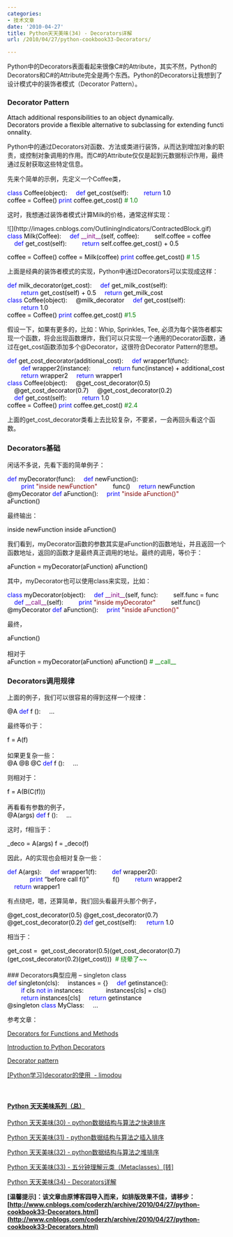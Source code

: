 ```yaml
---
categories:
- 技术文章
date: '2010-04-27'
title: Python天天美味(34) - Decorators详解
url: /2010/04/27/python-cookbook33-Decorators/

---
```



Python中的Decorators表面看起来很像C#的Attribute，其实不然，Python的Decorators和C#的Attribute完全是两个东西。Python的Decorators让我想到了设计模式中的装饰者模式（Decorator Pattern）。

### Decorator Pattern

  <div class="cnblogs_code"><div><span style="color: #000000;">Attach&nbsp;additional&nbsp;responsibilities&nbsp;to&nbsp;an&nbsp;object&nbsp;dynamically. 
Decorators&nbsp;provide&nbsp;a&nbsp;flexible&nbsp;alternative&nbsp;to&nbsp;subclassing&nbsp;for&nbsp;extending&nbsp;functionnality.</span></div></div>  

Python中的通过Decorators对函数、方法或类进行装饰，从而达到增加对象的职责，或控制对象调用的作用。而C#的Attribute仅仅是起到元数据标识作用，最终通过反射获取这些特定信息。

先来个简单的示例，先定义一个Coffee类，
<div class="cnblogs_code"><div><span style="color: #0000ff;">class</span><span style="color: #000000;">&nbsp;Coffee(object):
&nbsp;&nbsp;&nbsp;&nbsp;</span><span style="color: #0000ff;">def</span><span style="color: #000000;">&nbsp;get_cost(self):
&nbsp;&nbsp;&nbsp;&nbsp;&nbsp;&nbsp;&nbsp;&nbsp;</span><span style="color: #0000ff;">return</span><span style="color: #000000;">&nbsp;</span><span style="color: #000000;">1.0</span><span style="color: #000000;">
<br />
coffee&nbsp;</span><span style="color: #000000;">=</span><span style="color: #000000;">&nbsp;Coffee()
</span><span style="color: #0000ff;">print</span><span style="color: #000000;">&nbsp;coffee.get_cost()&nbsp;</span><span style="color: #008000;">#</span><span style="color: #008000;">&nbsp;1.0</span></div></div>

这时，我想通过装饰者模式计算Milk的价格，通常这样实现：
<div class="cnblogs_code" onclick="cnblogs_code_show('5edef3d0-bb20-42e6-9e25-83c5948aa064')">![](http://images.cnblogs.com/OutliningIndicators/ContractedBlock.gif)<div id="cnblogs_code_open_5edef3d0-bb20-42e6-9e25-83c5948aa064"><div><span style="color: #0000ff;">class</span><span style="color: #000000;">&nbsp;Milk(Coffee):
&nbsp;&nbsp;&nbsp;&nbsp;</span><span style="color: #0000ff;">def</span><span style="color: #000000;">&nbsp;</span><span style="color: #800080;">__init__</span><span style="color: #000000;">(self,&nbsp;coffee):
&nbsp;&nbsp;&nbsp;&nbsp;&nbsp;&nbsp;&nbsp;&nbsp;self.coffee&nbsp;</span><span style="color: #000000;">=</span><span style="color: #000000;">&nbsp;coffee
&nbsp;
&nbsp;&nbsp;&nbsp;&nbsp;</span><span style="color: #0000ff;">def</span><span style="color: #000000;">&nbsp;get_cost(self):
&nbsp;&nbsp;&nbsp;&nbsp;&nbsp;&nbsp;&nbsp;&nbsp;</span><span style="color: #0000ff;">return</span><span style="color: #000000;">&nbsp;self.coffee.get_cost()&nbsp;</span><span style="color: #000000;">+</span><span style="color: #000000;">&nbsp;</span><span style="color: #000000;">0.5</span><span style="color: #000000;">

coffee&nbsp;</span><span style="color: #000000;">=</span><span style="color: #000000;">&nbsp;Coffee()
coffee&nbsp;</span><span style="color: #000000;">=</span><span style="color: #000000;">&nbsp;Milk(coffee)
</span><span style="color: #0000ff;">print</span><span style="color: #000000;">&nbsp;coffee.get_cost()&nbsp;</span><span style="color: #008000;">#</span><span style="color: #008000;">&nbsp;1.5</span></div></div></div>

上面是经典的装饰者模式的实现，Python中通过Decorators可以实现成这样：
<div class="cnblogs_code"><div><span style="color: #0000ff;">def</span><span style="color: #000000;">&nbsp;milk_decorator(get_cost):
&nbsp;&nbsp;&nbsp;&nbsp;</span><span style="color: #0000ff;">def</span><span style="color: #000000;">&nbsp;get_milk_cost(self):
&nbsp;&nbsp;&nbsp;&nbsp;&nbsp;&nbsp;&nbsp;&nbsp;</span><span style="color: #0000ff;">return</span><span style="color: #000000;">&nbsp;get_cost(self)&nbsp;</span><span style="color: #000000;">+</span><span style="color: #000000;">&nbsp;</span><span style="color: #000000;">0.5</span><span style="color: #000000;">
&nbsp;&nbsp;&nbsp;&nbsp;</span><span style="color: #0000ff;">return</span><span style="color: #000000;">&nbsp;get_milk_cost
<br />
</span><span style="color: #0000ff;">class</span><span style="color: #000000;">&nbsp;Coffee(object):
&nbsp;&nbsp;&nbsp;&nbsp;@milk_decorator
&nbsp;&nbsp;&nbsp;&nbsp;</span><span style="color: #0000ff;">def</span><span style="color: #000000;">&nbsp;get_cost(self):
&nbsp;&nbsp;&nbsp;&nbsp;&nbsp;&nbsp;&nbsp;&nbsp;</span><span style="color: #0000ff;">return</span><span style="color: #000000;">&nbsp;</span><span style="color: #000000;">1.0</span><span style="color: #000000;">
<br />
coffee&nbsp;</span><span style="color: #000000;">=</span><span style="color: #000000;">&nbsp;Coffee()
</span><span style="color: #0000ff;">print</span><span style="color: #000000;">&nbsp;coffee.get_cost()&nbsp;</span><span style="color: #008000;">#</span><span style="color: #008000;">1.5</span></div></div>

假设一下，如果有更多的，比如：Whip, Sprinkles, Tee, 必须为每个装饰者都实现一个函数，将会出现函数爆炸，我们可以只实现一个通用的Decorator函数，通过在get_cost函数添加多个@Decorator，这很符合Decorator Pattern的思想。
<div class="cnblogs_code"><div><span style="color: #0000ff;">def</span><span style="color: #000000;">&nbsp;get_cost_decorator(additional_cost):
&nbsp;&nbsp;&nbsp;&nbsp;</span><span style="color: #0000ff;">def</span><span style="color: #000000;">&nbsp;wrapper1(func):
&nbsp;&nbsp;&nbsp;&nbsp;&nbsp;&nbsp;&nbsp;&nbsp;</span><span style="color: #0000ff;">def</span><span style="color: #000000;">&nbsp;wrapper2(instance):
&nbsp;&nbsp;&nbsp;&nbsp;&nbsp;&nbsp;&nbsp;&nbsp;&nbsp;&nbsp;&nbsp;&nbsp;</span><span style="color: #0000ff;">return</span><span style="color: #000000;">&nbsp;func(instance)&nbsp;</span><span style="color: #000000;">+</span><span style="color: #000000;">&nbsp;additional_cost
&nbsp;&nbsp;&nbsp;&nbsp;&nbsp;&nbsp;&nbsp;&nbsp;</span><span style="color: #0000ff;">return</span><span style="color: #000000;">&nbsp;wrapper2
&nbsp;&nbsp;&nbsp;&nbsp;</span><span style="color: #0000ff;">return</span><span style="color: #000000;">&nbsp;wrapper1
<br />
</span><span style="color: #0000ff;">class</span><span style="color: #000000;">&nbsp;Coffee(object):
&nbsp;&nbsp;&nbsp;&nbsp;@get_cost_decorator(</span><span style="color: #000000;">0.5</span><span style="color: #000000;">)
&nbsp;&nbsp;&nbsp;&nbsp;@get_cost_decorator(</span><span style="color: #000000;">0.7</span><span style="color: #000000;">)
&nbsp;&nbsp;&nbsp;&nbsp;@get_cost_decorator(</span><span style="color: #000000;">0.2</span><span style="color: #000000;">)
&nbsp;&nbsp;&nbsp;&nbsp;</span><span style="color: #0000ff;">def</span><span style="color: #000000;">&nbsp;get_cost(self):
&nbsp;&nbsp;&nbsp;&nbsp;&nbsp;&nbsp;&nbsp;&nbsp;</span><span style="color: #0000ff;">return</span><span style="color: #000000;">&nbsp;</span><span style="color: #000000;">1.0</span><span style="color: #000000;">
<br />
coffee&nbsp;</span><span style="color: #000000;">=</span><span style="color: #000000;">&nbsp;Coffee()
</span><span style="color: #0000ff;">print</span><span style="color: #000000;">&nbsp;coffee.get_cost()&nbsp;</span><span style="color: #008000;">#</span><span style="color: #008000;">2.4</span></div></div>

上面的get_cost_decorator类看上去比较复杂，不要紧，一会再回头看这个函数。

### Decorators基础

闲话不多说，先看下面的简单例子：

<div class="cnblogs_code"><div><span style="color: #0000ff;">def</span><span style="color: #000000;">&nbsp;myDecorator(func):
&nbsp;&nbsp;&nbsp;&nbsp;</span><span style="color: #0000ff;">def</span><span style="color: #000000;">&nbsp;newFunction():
&nbsp;&nbsp;&nbsp;&nbsp;&nbsp;&nbsp;&nbsp;&nbsp;</span><span style="color: #0000ff;">print</span><span style="color: #000000;">&nbsp;</span><span style="color: #800000;">"</span><span style="color: #800000;">inside&nbsp;newFunction</span><span style="color: #800000;">"</span><span style="color: #000000;">
&nbsp;&nbsp;&nbsp;&nbsp;&nbsp;&nbsp;&nbsp;&nbsp;func()
&nbsp;&nbsp;&nbsp;&nbsp;</span><span style="color: #0000ff;">return</span><span style="color: #000000;">&nbsp;newFunction
<br />
@myDecorator
</span><span style="color: #0000ff;">def</span><span style="color: #000000;">&nbsp;aFunction():
&nbsp;&nbsp;&nbsp;&nbsp;</span><span style="color: #0000ff;">print</span><span style="color: #000000;">&nbsp;</span><span style="color: #800000;">"</span><span style="color: #800000;">inside&nbsp;aFunction()</span><span style="color: #800000;">"</span><span style="color: #000000;">
<br />
aFunction()</span></div></div>

最终输出：

<div class="cnblogs_code"><div><span style="color: #000000;">inside&nbsp;newFunction
inside&nbsp;aFunction()</span></div></div>

我们看到，myDecorator函数的参数其实是aFunction的函数地址，并且返回一个函数地址，返回的函数才是最终真正调用的地址。最终的调用，等价于：
<div class="cnblogs_code"><div><span style="color: #000000;">aFunction&nbsp;</span><span style="color: #000000;">=</span><span style="color: #000000;">&nbsp;myDecorator(aFunction)
aFunction()</span></div></div>

其中，myDecorator也可以使用class来实现，比如：
<div class="cnblogs_code"><div><span style="color: #0000ff;">class</span><span style="color: #000000;">&nbsp;myDecorator(object):
&nbsp;&nbsp;&nbsp;&nbsp;</span><span style="color: #0000ff;">def</span><span style="color: #000000;">&nbsp;</span><span style="color: #800080;">__init__</span><span style="color: #000000;">(self,&nbsp;func):
&nbsp;&nbsp;&nbsp;&nbsp;&nbsp;&nbsp;&nbsp;&nbsp;self.func&nbsp;</span><span style="color: #000000;">=</span><span style="color: #000000;">&nbsp;func
&nbsp;&nbsp;&nbsp;&nbsp;</span><span style="color: #0000ff;">def</span><span style="color: #000000;">&nbsp;</span><span style="color: #800080;">__call__</span><span style="color: #000000;">(self):
&nbsp;&nbsp;&nbsp;&nbsp;&nbsp;&nbsp;&nbsp;&nbsp;</span><span style="color: #0000ff;">print</span><span style="color: #000000;">&nbsp;</span><span style="color: #800000;">"</span><span style="color: #800000;">inside&nbsp;myDecorator</span><span style="color: #800000;">"</span><span style="color: #000000;">
&nbsp;&nbsp;&nbsp;&nbsp;&nbsp;&nbsp;&nbsp;&nbsp;self.func()
@myDecorator
</span><span style="color: #0000ff;">def</span><span style="color: #000000;">&nbsp;aFunction():
&nbsp;&nbsp;&nbsp;&nbsp;</span><span style="color: #0000ff;">print</span><span style="color: #000000;">&nbsp;</span><span style="color: #800000;">"</span><span style="color: #800000;">inside&nbsp;aFunction()</span><span style="color: #800000;">"</span></div></div> 

最终，

<div class="cnblogs_code"><div><span style="color: #000000;">aFunction()</span></div></div>
<br />
相对于
<div class="cnblogs_code"><div><span style="color: #000000;">aFunction&nbsp;</span><span style="color: #000000;">=</span><span style="color: #000000;">&nbsp;myDecorator(aFunction)
aFunction()&nbsp;</span><span style="color: #008000;">#</span><span style="color: #008000;">&nbsp;__call__</span></div></div>

### Decorators调用规律

上面的例子，我们可以很容易的得到这样一个规律：

<div class="cnblogs_code"><div><span style="color: #000000;">@A
</span><span style="color: #0000ff;">def</span><span style="color: #000000;">&nbsp;f&nbsp;():
&nbsp;&nbsp;&nbsp;&nbsp;&#8230;</span></div></div>

最终等价于：

<div class="cnblogs_code"><div><span style="color: #000000;">f&nbsp;</span><span style="color: #000000;">=</span><span style="color: #000000;">&nbsp;A(f)</span></div></div>
<br />
如果更复杂一些：
<br />
<div class="cnblogs_code"><div><span style="color: #000000;">@A
@B
@C
</span><span style="color: #0000ff;">def</span><span style="color: #000000;">&nbsp;f&nbsp;():
&nbsp;&nbsp;&nbsp;&nbsp;&#8230;</span></div></div>

则相对于：

<div class="cnblogs_code"><div><span style="color: #000000;">f&nbsp;</span><span style="color: #000000;">=</span><span style="color: #000000;">&nbsp;A(B(C(f)))</span></div></div>
<br />
再看看有参数的例子，
<br />
<div class="cnblogs_code"><div><span style="color: #000000;">@A(args)
</span><span style="color: #0000ff;">def</span><span style="color: #000000;">&nbsp;f&nbsp;():
&nbsp;&nbsp;&nbsp;&nbsp;&#8230;</span></div></div>

这时，f相当于：

<div class="cnblogs_code"><div><span style="color: #000000;">_deco&nbsp;</span><span style="color: #000000;">=</span><span style="color: #000000;">&nbsp;A(args)
f&nbsp;</span><span style="color: #000000;">=</span><span style="color: #000000;">&nbsp;_deco(f)</span></div></div>

因此，A的实现也会相对复杂一些：

<div class="cnblogs_code"><div><span style="color: #0000ff;">def</span><span style="color: #000000;">&nbsp;A(args):
&nbsp;&nbsp;&nbsp;&nbsp;</span><span style="color: #0000ff;">def</span><span style="color: #000000;">&nbsp;wrapper1(f):
&nbsp;&nbsp;&nbsp;&nbsp;&nbsp;&nbsp;&nbsp;&nbsp;</span><span style="color: #0000ff;">def</span><span style="color: #000000;">&nbsp;wrapper2():
&nbsp;&nbsp;&nbsp;&nbsp;&nbsp;&nbsp;&nbsp;&nbsp;&nbsp;&nbsp;&nbsp;&nbsp;&nbsp;</span><span style="color: #0000ff;">print</span><span style="color: #000000;">&nbsp;&#8220;before&nbsp;call&nbsp;f()&#8221;
&nbsp;&nbsp;&nbsp;&nbsp;&nbsp;&nbsp;&nbsp;&nbsp;&nbsp;&nbsp;&nbsp;&nbsp;&nbsp;f()
&nbsp;&nbsp;&nbsp;&nbsp;&nbsp;&nbsp;&nbsp;&nbsp;</span><span style="color: #0000ff;">return</span><span style="color: #000000;">&nbsp;wrapper2
&nbsp;&nbsp;&nbsp;&nbsp;</span><span style="color: #0000ff;">return</span><span style="color: #000000;">&nbsp;wrapper1</span></div></div>

有点绕吧，嗯，还算简单，我们回头看最开头那个例子，

<div class="cnblogs_code"><div><span style="color: #000000;">@get_cost_decorator(</span><span style="color: #000000;">0.5</span><span style="color: #000000;">)
@get_cost_decorator(</span><span style="color: #000000;">0.7</span><span style="color: #000000;">)
@get_cost_decorator(</span><span style="color: #000000;">0.2</span><span style="color: #000000;">)
</span><span style="color: #0000ff;">def</span><span style="color: #000000;">&nbsp;get_cost(self):&nbsp;
&nbsp;&nbsp;&nbsp;&nbsp;</span><span style="color: #0000ff;">return</span><span style="color: #000000;">&nbsp;</span><span style="color: #000000;">1.0</span></div></div>

相当于：

<div class="cnblogs_code"><div><span style="color: #000000;">get_cost&nbsp;</span><span style="color: #000000;">=</span><span style="color: #000000;">&nbsp;&nbsp;get_cost_decorator(</span><span style="color: #000000;">0.5</span><span style="color: #000000;">)(get_cost_decorator(</span><span style="color: #000000;">0.7</span><span style="color: #000000;">)(get_cost_decorator(</span><span style="color: #000000;">0.2</span><span style="color: #000000;">)(get_cost)))&nbsp;&nbsp;</span><span style="color: #008000;">#</span><span style="color: #008000;">&nbsp;绕晕了~~</span></div></div>
<br />
### Decorators典型应用 &#8211; singleton class
<br />
<div class="cnblogs_code"><div><span style="color: #0000ff;">def</span><span style="color: #000000;">&nbsp;singleton(cls):
&nbsp;&nbsp;&nbsp;&nbsp;instances&nbsp;</span><span style="color: #000000;">=</span><span style="color: #000000;">&nbsp;{}
&nbsp;&nbsp;&nbsp;&nbsp;</span><span style="color: #0000ff;">def</span><span style="color: #000000;">&nbsp;getinstance():
&nbsp;&nbsp;&nbsp;&nbsp;&nbsp;&nbsp;&nbsp;&nbsp;</span><span style="color: #0000ff;">if</span><span style="color: #000000;">&nbsp;cls&nbsp;</span><span style="color: #0000ff;">not</span><span style="color: #000000;">&nbsp;</span><span style="color: #0000ff;">in</span><span style="color: #000000;">&nbsp;instances:
&nbsp;&nbsp;&nbsp;&nbsp;&nbsp;&nbsp;&nbsp;&nbsp;&nbsp;&nbsp;&nbsp;&nbsp;instances[cls]&nbsp;</span><span style="color: #000000;">=</span><span style="color: #000000;">&nbsp;cls()
&nbsp;&nbsp;&nbsp;&nbsp;&nbsp;&nbsp;&nbsp;&nbsp;</span><span style="color: #0000ff;">return</span><span style="color: #000000;">&nbsp;instances[cls]
&nbsp;&nbsp;&nbsp;&nbsp;</span><span style="color: #0000ff;">return</span><span style="color: #000000;">&nbsp;getinstance
<br />
@singleton
</span><span style="color: #0000ff;">class</span><span style="color: #000000;">&nbsp;MyClass:
&nbsp;&nbsp;&nbsp;&nbsp;...</span></div></div>

参考文章：
  
[Decorators for Functions and Methods](http://www.python.org/dev/peps/pep-0318/)
  
[Introduction to Python Decorators](http://www.artima.com/weblogs/viewpost.jsp?thread=240808)&nbsp;
  
[Decorator pattern](http://en.wikipedia.org/wiki/Decorator_pattern)&nbsp;
  
[[Python学习]decorator的使用&nbsp; - limodou](http://blog.donews.com/limodou/archive/2004/12/19/207521.aspx)

&nbsp;
  
[](http://www.cnblogs.com/coderzh/tag/PythonCookBook/)

#### [Python    天天美味系列（总）](http://www.cnblogs.com/coderzh/archive/2008/07/08/pythoncookbook.html)  

[Python      天天美味(30) - python数据结构与算法之快速排序](http://www.cnblogs.com/coderzh/archive/2008/09/20/1294947.html)&nbsp;       
  
[Python      天天美味(31) - python数据结构与算法之插入排序](http://www.cnblogs.com/coderzh/archive/2008/09/21/1295434.html)&nbsp;
  
[Python      天天美味(32) - python数据结构与算法之堆排序](http://www.cnblogs.com/coderzh/archive/2008/09/22/1296195.html)&nbsp;
  
[Python      天天美味(33) - 五分钟理解元类（Metaclasses）[转]](http://www.cnblogs.com/coderzh/archive/2008/12/07/1349735.html)

[Python      天天美味(34) - Decorators详解](http://www.cnblogs.com/coderzh/archive/2010/04/27/python-cookbook33-Decorators.html) 

**[温馨提示]：该文章由原博客园导入而来，如排版效果不佳，请移步：[http://www.cnblogs.com/coderzh/archive/2010/04/27/python-cookbook33-Decorators.html](http://www.cnblogs.com/coderzh/archive/2010/04/27/python-cookbook33-Decorators.html)**